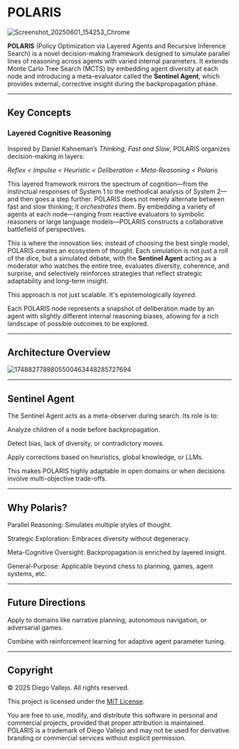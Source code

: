 # POLARIS

![Screenshot_20250601_154253_Chrome](https://github.com/user-attachments/assets/651b4783-9175-4970-a965-18065ce817ec)

**POLARIS** (Policy Optimization via Layered Agents and Recursive Inference Search) is a novel decision-making framework designed to simulate parallel lines of reasoning across agents with varied internal parameters. It extends Monte Carlo Tree Search (MCTS) by embedding agent diversity at each node and introducing a meta-evaluator called the **Sentinel Agent**, which provides external, corrective insight during the backpropagation phase.

---

## Key Concepts

### Layered Cognitive Reasoning

Inspired by Daniel Kahneman’s *Thinking, Fast and Slow*, POLARIS organizes decision-making in layers:

_Reflex < Impulse < Heuristic < Deliberation < Meta-Reasoning < Polaris_

This layered framework mirrors the spectrum of cognition—from the instinctual responses of System 1 to the methodical analysis of System 2—and then goes a step further. POLARIS does not merely alternate between fast and slow thinking; it *orchestrates* them. By embedding a variety of agents at each node—ranging from reactive evaluators to symbolic reasoners or large language models—POLARIS constructs a collaborative battlefield of perspectives.

This is where the innovation lies: instead of choosing the best single model, POLARIS creates an ecosystem of thought. Each simulation is not just a roll of the dice, but a simulated debate, with the **Sentinel Agent** acting as a moderator who watches the entire tree, evaluates diversity, coherence, and surprise, and selectively reinforces strategies that reflect strategic adaptability and long-term insight.

This approach is not just scalable. It's epistemologically *layered*.

Each POLARIS node represents a snapshot of deliberation made by an agent with slightly different internal reasoning biases, allowing for a rich landscape of possible outcomes to be explored.

---

## Architecture Overview


![1748827789805500463448285727694](https://github.com/user-attachments/assets/3584fc85-ca3b-4b08-8bd3-3aa9cf3db53d)

---





## Sentinel Agent

The Sentinel Agent acts as a meta-observer during search. Its role is to:

Analyze children of a node before backpropagation.

Detect bias, lack of diversity, or contradictory moves.

Apply corrections based on heuristics, global knowledge, or LLMs.


This makes POLARIS highly adaptable in open domains or when decisions involve multi-objective trade-offs.


---

## Why Polaris?

Parallel Reasoning: Simulates multiple styles of thought.

Strategic Exploration: Embraces diversity without degeneracy.

Meta-Cognitive Oversight: Backpropagation is enriched by layered insight.

General-Purpose: Applicable beyond chess to planning, games, agent systems, etc.



---

## Future Directions


Apply to domains like narrative planning, autonomous navigation, or adversarial games.

Combine with reinforcement learning for adaptive agent parameter tuning.



---

## Copyright

© 2025 Diego Vallejo. All rights reserved.

This project is licensed under the [MIT License](https://opensource.org/licenses/MIT).

You are free to use, modify, and distribute this software in personal and commercial projects, provided that proper attribution is maintained. POLARIS is a trademark of Diego Vallejo and may not be used for derivative branding or commercial services without explicit permission.

